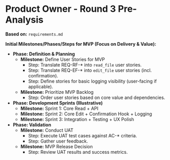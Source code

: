 # Product Owner - Round 3 Pre-Analysis

**Based on:** `requirements.md`

**Initial Milestones/Phases/Steps for MVP (Focus on Delivery & Value):**
*   **Phase: Definition & Planning**
    *   **Milestone:** Define User Stories for MVP
        *   Step: Translate REQ-RF-* into `read_file` user stories.
        *   Step: Translate REQ-EF-* into `edit_file` user stories (incl. confirmation).
        *   Step: Define stories for basic logging visibility (user-facing if applicable).
    *   **Milestone:** Prioritize MVP Backlog
        *   Step: Order user stories based on core value and dependencies.
*   **Phase: Development Sprints (Illustrative)**
    *   **Milestone:** Sprint 1: Core Read + API
    *   **Milestone:** Sprint 2: Core Edit + Confirmation Hook + Logging
    *   **Milestone:** Sprint 3: Integration + Testing + UX Polish
*   **Phase: Validation**
    *   **Milestone:** Conduct UAT
        *   Step: Execute UAT test cases against AC-* criteria.
        *   Step: Gather user feedback.
    *   **Milestone:** MVP Release Decision
        *   Step: Review UAT results and success metrics. 